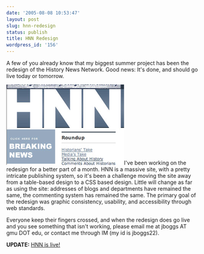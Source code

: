 ```yaml
---
date: '2005-08-08 10:53:47'
layout: post
slug: hnn-redesign
status: publish
title: HNN Redesign
wordpress_id: '156'
---
```


A few of you already know that my biggest summer project has been the redesign of the History News Network. Good news: It's done, and should go live today or tomorrow.




![](/i/hnn_screen.jpg)I've been working on the redesign for a better part of a month. HNN is a massive site, with a pretty intricate publishing system, so it's been a challenge moving the site away from a table-based design to a CSS based design. Little will change as far as using the site: addresses of blogs and departments have remained the same, the commenting system has remained the same. The primary goal of the redesign was graphic consistency, usability, and accessibility through web standards.




Everyone keep their fingers crossed, and when the redesign does go live and you see something that isn't working, please email me at jboggs AT gmu DOT edu, or contact me through IM (my id is jboggs22).




**UPDATE:** [HNN is live!](http://hnn.us/)
